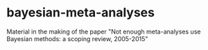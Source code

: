 # bayesian-meta-analyses
Material in the making of the paper "Not enough meta-analyses use Bayesian methods: a scoping review, 2005-2015"
